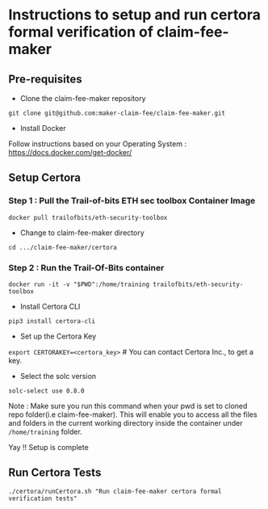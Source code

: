 # Instructions to setup and run certora formal verification of claim-fee-maker

## Pre-requisites

- Clone the claim-fee-maker repository

`git clone git@github.com:maker-claim-fee/claim-fee-maker.git`

- Install Docker

Follow instructions based on your Operating System : https://docs.docker.com/get-docker/

## Setup Certora

### Step 1 : Pull the Trail-of-bits ETH sec toolbox Container Image

`docker pull trailofbits/eth-security-toolbox`

- Change to claim-fee-maker directory

`cd .../claim-fee-maker/certora`

### Step 2 : Run the Trail-Of-Bits container

`docker run -it -v "$PWD":/home/training trailofbits/eth-security-toolbox`

- Install Certora CLI

`pip3 install certora-cli`

- Set up the Certora Key

`export CERTORAKEY=<certora_key>` # You can contact Certora Inc., to get a key.

- Select the solc version

`solc-select use 0.8.0`

Note : Make sure you run this command when your pwd is set to cloned repo folder(i.e claim-fee-maker). This will enable you to access all the files and folders in the current working directory inside the container under `/home/training` folder.

Yay !! Setup is complete

## Run Certora Tests

`./certora/runCertora.sh "Run claim-fee-maker certora formal verification tests"`
